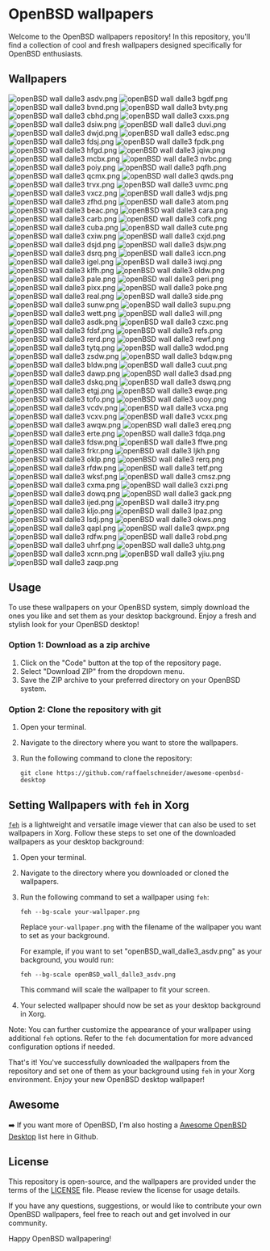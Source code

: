 # OpenBSD wallpapers

Welcome to the OpenBSD wallpapers repository! In this repository, you'll find a collection of cool and fresh wallpapers designed specifically for OpenBSD enthusiasts.

## Wallpapers

![openBSD wall dalle3 asdv.png](dall-e3/openBSD_wall_dalle3_asdv.png)
![openBSD wall dalle3 bgdf.png](dall-e3/openBSD_wall_dalle3_bgdf.png)
![openBSD wall dalle3 bvnd.png](dall-e3/openBSD_wall_dalle3_bvnd.png)
![openBSD wall dalle3 bvty.png](dall-e3/openBSD_wall_dalle3_bvty.png)
![openBSD wall dalle3 cbhd.png](dall-e3/openBSD_wall_dalle3_cbhd.png)
![openBSD wall dalle3 cxxs.png](dall-e3/openBSD_wall_dalle3_cxxs.png)
![openBSD wall dalle3 dsiw.png](dall-e3/openBSD_wall_dalle3_dsiw.png)
![openBSD wall dalle3 duvi.png](dall-e3/openBSD_wall_dalle3_duvi.png)
![openBSD wall dalle3 dwjd.png](dall-e3/openBSD_wall_dalle3_dwjd.png)
![openBSD wall dalle3 edsc.png](dall-e3/openBSD_wall_dalle3_edsc.png)
![openBSD wall dalle3 fdsj.png](dall-e3/openBSD_wall_dalle3_fdsj.png)
![openBSD wall dalle3 fpdk.png](dall-e3/openBSD_wall_dalle3_fpdk.png)
![openBSD wall dalle3 hfgd.png](dall-e3/openBSD_wall_dalle3_hfgd.png)
![openBSD wall dalle3 jqiw.png](dall-e3/openBSD_wall_dalle3_jqiw.png)
![openBSD wall dalle3 mcbx.png](dall-e3/openBSD_wall_dalle3_mcbx.png)
![openBSD wall dalle3 nvbc.png](dall-e3/openBSD_wall_dalle3_nvbc.png)
![openBSD wall dalle3 poiy.png](dall-e3/openBSD_wall_dalle3_poiy.png)
![openBSD wall dalle3 pqfh.png](dall-e3/openBSD_wall_dalle3_pqfh.png)
![openBSD wall dalle3 qcmx.png](dall-e3/openBSD_wall_dalle3_qcmx.png)
![openBSD wall dalle3 qwds.png](dall-e3/openBSD_wall_dalle3_qwds.png)
![openBSD wall dalle3 trvx.png](dall-e3/openBSD_wall_dalle3_trvx.png)
![openBSD wall dalle3 uvmc.png](dall-e3/openBSD_wall_dalle3_uvmc.png)
![openBSD wall dalle3 vxcz.png](dall-e3/openBSD_wall_dalle3_vxcz.png)
![openBSD wall dalle3 wdjs.png](dall-e3/openBSD_wall_dalle3_wdjs.png)
![openBSD wall dalle3 zfhd.png](dall-e3/openBSD_wall_dalle3_zfhd.png)
![openBSD wall dalle3 atom.png](dall-e3/openBSD_wall_dalle3_atom.png)
![openBSD wall dalle3 beac.png](dall-e3/openBSD_wall_dalle3_beac.png)
![openBSD wall dalle3 cara.png](dall-e3/openBSD_wall_dalle3_cara.png)
![openBSD wall dalle3 carb.png](dall-e3/openBSD_wall_dalle3_carb.png)
![openBSD wall dalle3 cofk.png](dall-e3/openBSD_wall_dalle3_cofk.png)
![openBSD wall dalle3 cuba.png](dall-e3/openBSD_wall_dalle3_cuba.png)
![openBSD wall dalle3 cute.png](dall-e3/openBSD_wall_dalle3_cute.png)
![openBSD wall dalle3 cxiw.png](dall-e3/openBSD_wall_dalle3_cxiw.png)
![openBSD wall dalle3 cxjd.png](dall-e3/openBSD_wall_dalle3_cxjd.png)
![openBSD wall dalle3 dsjd.png](dall-e3/openBSD_wall_dalle3_dsjd.png)
![openBSD wall dalle3 dsjw.png](dall-e3/openBSD_wall_dalle3_dsjw.png)
![openBSD wall dalle3 dsrq.png](dall-e3/openBSD_wall_dalle3_dsrq.png)
![openBSD wall dalle3 iccn.png](dall-e3/openBSD_wall_dalle3_iccn.png)
![openBSD wall dalle3 igel.png](dall-e3/openBSD_wall_dalle3_igel.png)
![openBSD wall dalle3 iwqi.png](dall-e3/openBSD_wall_dalle3_iwqi.png)
![openBSD wall dalle3 klfh.png](dall-e3/openBSD_wall_dalle3_klfh.png)
![openBSD wall dalle3 oldw.png](dall-e3/openBSD_wall_dalle3_oldw.png)
![openBSD wall dalle3 pale.png](dall-e3/openBSD_wall_dalle3_pale.png)
![openBSD wall dalle3 peri.png](dall-e3/openBSD_wall_dalle3_peri.png)
![openBSD wall dalle3 pixx.png](dall-e3/openBSD_wall_dalle3_pixx.png)
![openBSD wall dalle3 poke.png](dall-e3/openBSD_wall_dalle3_poke.png)
![openBSD wall dalle3 real.png](dall-e3/openBSD_wall_dalle3_real.png)
![openBSD wall dalle3 side.png](dall-e3/openBSD_wall_dalle3_side.png)
![openBSD wall dalle3 sunw.png](dall-e3/openBSD_wall_dalle3_sunw.png)
![openBSD wall dalle3 supu.png](dall-e3/openBSD_wall_dalle3_supu.png)
![openBSD wall dalle3 wett.png](dall-e3/openBSD_wall_dalle3_wett.png)
![openBSD wall dalle3 will.png](dall-e3/openBSD_wall_dalle3_will.png)
![openBSD wall dalle3 asdk.png](dall-e3/openBSD_wall_dalle3_asdk.png)
![openBSD wall dalle3 czxc.png](dall-e3/openBSD_wall_dalle3_czxc.png)
![openBSD wall dalle3 fdsf.png](dall-e3/openBSD_wall_dalle3_fdsf.png)
![openBSD wall dalle3 refs.png](dall-e3/openBSD_wall_dalle3_refs.png)
![openBSD wall dalle3 rerd.png](dall-e3/openBSD_wall_dalle3_rerd.png)
![openBSD wall dalle3 rewf.png](dall-e3/openBSD_wall_dalle3_rewf.png)
![openBSD wall dalle3 tytq.png](dall-e3/openBSD_wall_dalle3_tytq.png)
![openBSD wall dalle3 wdod.png](dall-e3/openBSD_wall_dalle3_wdod.png)
![openBSD wall dalle3 zsdw.png](dall-e3/openBSD_wall_dalle3_zsdw.png)
![openBSD wall dalle3 bdqw.png](dall-e3/openBSD_wall_dalle3_bdqw.png)
![openBSD wall dalle3 bldw.png](dall-e3/openBSD_wall_dalle3_bldw.png)
![openBSD wall dalle3 cuut.png](dall-e3/openBSD_wall_dalle3_cuut.png)
![openBSD wall dalle3 dawp.png](dall-e3/openBSD_wall_dalle3_dawp.png)
![openBSD wall dalle3 dsad.png](dall-e3/openBSD_wall_dalle3_dsad.png)
![openBSD wall dalle3 dskq.png](dall-e3/openBSD_wall_dalle3_dskq.png)
![openBSD wall dalle3 dswq.png](dall-e3/openBSD_wall_dalle3_dswq.png)
![openBSD wall dalle3 etgj.png](dall-e3/openBSD_wall_dalle3_etgj.png)
![openBSD wall dalle3 ewqe.png](dall-e3/openBSD_wall_dalle3_ewqe.png)
![openBSD wall dalle3 tofo.png](dall-e3/openBSD_wall_dalle3_tofo.png)
![openBSD wall dalle3 uooy.png](dall-e3/openBSD_wall_dalle3_uooy.png)
![openBSD wall dalle3 vcdv.png](dall-e3/openBSD_wall_dalle3_vcdv.png)
![openBSD wall dalle3 vcxa.png](dall-e3/openBSD_wall_dalle3_vcxa.png)
![openBSD wall dalle3 vcxv.png](dall-e3/openBSD_wall_dalle3_vcxv.png)
![openBSD wall dalle3 vcxx.png](dall-e3/openBSD_wall_dalle3_vcxx.png)
![openBSD wall dalle3 awqw.png](dall-e3/openBSD_wall_dalle3_awqw.png)
![openBSD wall dalle3 ereq.png](dall-e3/openBSD_wall_dalle3_ereq.png)
![openBSD wall dalle3 erte.png](dall-e3/openBSD_wall_dalle3_erte.png)
![openBSD wall dalle3 fdqa.png](dall-e3/openBSD_wall_dalle3_fdqa.png)
![openBSD wall dalle3 fdsw.png](dall-e3/openBSD_wall_dalle3_fdsw.png)
![openBSD wall dalle3 ffwe.png](dall-e3/openBSD_wall_dalle3_ffwe.png)
![openBSD wall dalle3 frkr.png](dall-e3/openBSD_wall_dalle3_frkr.png)
![openBSD wall dalle3 ljkh.png](dall-e3/openBSD_wall_dalle3_ljkh.png)
![openBSD wall dalle3 oklp.png](dall-e3/openBSD_wall_dalle3_oklp.png)
![openBSD wall dalle3 rerq.png](dall-e3/openBSD_wall_dalle3_rerq.png)
![openBSD wall dalle3 rfdw.png](dall-e3/openBSD_wall_dalle3_rfdw.png)
![openBSD wall dalle3 tetf.png](dall-e3/openBSD_wall_dalle3_tetf.png)
![openBSD wall dalle3 wksf.png](dall-e3/openBSD_wall_dalle3_wksf.png)
![openBSD wall dalle3 cmsz.png](dall-e3/openBSD_wall_dalle3_cmsz.png)
![openBSD wall dalle3 cxma.png](dall-e3/openBSD_wall_dalle3_cxma.png)
![openBSD wall dalle3 cxzi.png](dall-e3/openBSD_wall_dalle3_cxzi.png)
![openBSD wall dalle3 dowq.png](dall-e3/openBSD_wall_dalle3_dowq.png)
![openBSD wall dalle3 gack.png](dall-e3/openBSD_wall_dalle3_gack.png)
![openBSD wall dalle3 ijed.png](dall-e3/openBSD_wall_dalle3_ijed.png)
![openBSD wall dalle3 itry.png](dall-e3/openBSD_wall_dalle3_itry.png)
![openBSD wall dalle3 kljo.png](dall-e3/openBSD_wall_dalle3_kljo.png)
![openBSD wall dalle3 lpaz.png](dall-e3/openBSD_wall_dalle3_lpaz.png)
![openBSD wall dalle3 lsdj.png](dall-e3/openBSD_wall_dalle3_lsdj.png)
![openBSD wall dalle3 okws.png](dall-e3/openBSD_wall_dalle3_okws.png)
![openBSD wall dalle3 qapl.png](dall-e3/openBSD_wall_dalle3_qapl.png)
![openBSD wall dalle3 qwpx.png](dall-e3/openBSD_wall_dalle3_qwpx.png)
![openBSD wall dalle3 rdfw.png](dall-e3/openBSD_wall_dalle3_rdfw.png)
![openBSD wall dalle3 robd.png](dall-e3/openBSD_wall_dalle3_robd.png)
![openBSD wall dalle3 uhrf.png](dall-e3/openBSD_wall_dalle3_uhrf.png)
![openBSD wall dalle3 uhtg.png](dall-e3/openBSD_wall_dalle3_uhtg.png)
![openBSD wall dalle3 xcnn.png](dall-e3/openBSD_wall_dalle3_xcnn.png)
![openBSD wall dalle3 yjiu.png](dall-e3/openBSD_wall_dalle3_yjiu.png)
![openBSD wall dalle3 zaqp.png](dall-e3/openBSD_wall_dalle3_zaqp.png)

## Usage

To use these wallpapers on your OpenBSD system, simply download the ones you like and set them as your desktop background. Enjoy a fresh and stylish look for your OpenBSD desktop!

### Option 1: Download as a zip archive

1. Click on the "Code" button at the top of the repository page.
2. Select "Download ZIP" from the dropdown menu.
3. Save the ZIP archive to your preferred directory on your OpenBSD system.

### Option 2: Clone the repository with git

1. Open your terminal.
2. Navigate to the directory where you want to store the wallpapers.
3. Run the following command to clone the repository:

   ```shell
   git clone https://github.com/raffaelschneider/awesome-openbsd-desktop
   ```

## Setting Wallpapers with `feh` in Xorg

[`feh`](https://feh.finalrewind.org/) is a lightweight and versatile image viewer that can also be used to set wallpapers in Xorg. Follow these steps to set one of the downloaded wallpapers as your desktop background:

1. Open your terminal.

2. Navigate to the directory where you downloaded or cloned the wallpapers.

3. Run the following command to set a wallpaper using `feh`:

   ```shell
   feh --bg-scale your-wallpaper.png
   ```

   Replace `your-wallpaper.png` with the filename of the wallpaper you want to set as your background.

   For example, if you want to set "openBSD_wall_dalle3_asdv.png" as your background, you would run:

   ```shell
   feh --bg-scale openBSD_wall_dalle3_asdv.png
   ```

   This command will scale the wallpaper to fit your screen.

4. Your selected wallpaper should now be set as your desktop background in Xorg.

Note: You can further customize the appearance of your wallpaper using additional `feh` options. Refer to the `feh` documentation for more advanced configuration options if needed.

That's it! You've successfully downloaded the wallpapers from the repository and set one of them as your background using `feh` in your Xorg environment. Enjoy your new OpenBSD desktop wallpaper!

## Awesome

➡️ If you want more of OpenBSD, I'm also hosting a [Awesome OpenBSD Desktop](https://github.com/raffaelschneider/awesome-openbsd-desktop) list here in Github.

## License

This repository is open-source, and the wallpapers are provided under the terms of the [LICENSE](LICENSE) file. Please review the license for usage details.

If you have any questions, suggestions, or would like to contribute your own OpenBSD wallpapers, feel free to reach out and get involved in our community.

Happy OpenBSD wallpapering!

